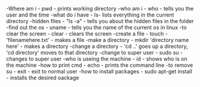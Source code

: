 -Where am i - pwd - prints working directory 
-who am i - who - tells you the user and the time
-what do i have - ls- lists everything in the current directory
-hidden files - "ls -a" - tells you about the hidden files in the folder 
-find out the os - uname - tells you the name of the current os in linux 
-to clear the screen - clear - clears the screen
-create a file - touch - 'filenamehere.txt' - makes a file
-make a directory - mkdir 'directory name here' -  makes a directory 
-change a directory - 'cd ..' goes up a directory, 'cd directory' moves to that directory
-change to super user - sudo su - changes to super user 
-who is useing the machine - id - shows who is on the machine
-how to print cmd - echo - prints the command line
-to remove su - exit - exit to normal user 
-how to install packages - sudo apt-get install - installs the desired oackage 

